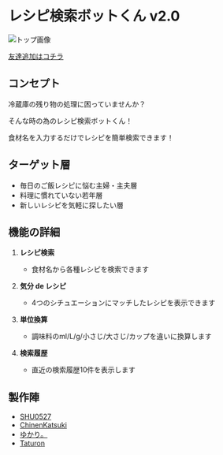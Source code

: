 # レシピ検索ボットくん v2.0
![トップ画像](images/line_de_recipe.png)

[友達追加はコチラ](https://line.me/R/ti/p/@774hxoph)

## コンセプト
冷蔵庫の残り物の処理に困っていませんか？

そんな時の為のレシピ検索ボットくん！

食材名を入力するだけでレシピを簡単検索できます！

## ターゲット層
- 毎日のご飯レシピに悩む主婦・主夫層
- 料理に慣れていない若年層
- 新しいレシピを気軽に探したい層

## 機能の詳細

1. **レシピ検索**
	- 食材名から各種レシピを検索できます

2. **気分 de レシピ**
	- 4つのシチュエーションにマッチしたレシピを表示できます

3. **単位換算**
	- 調味料のml/L/g/小さじ/大さじ/カップを違いに換算します

4. **検索履歴**
	- 直近の検索履歴10件を表示します

## 製作陣
- [SHU0527](https://github.com/SHU0527)
- [ChinenKatsuki](https://github.com/ChinenKatsuki)
- [ゆかり。](https://github.com/Kobayashi-Yukari)
- [Taturon](https://github.com/Taturon)
